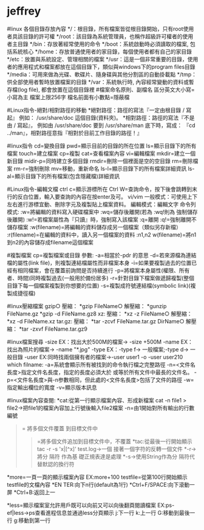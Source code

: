 # jeffrey
#linux 各個目錄存放內容
*/：根目錄，所有檔案皆從根目錄開始，只有root使用者具該目錄的許可權
*/root：該目錄為系統管理員，也稱作超級許可權者的使用者主目錄
*/bin：存放著經常使用的命令
*/boot：系統啟動時必須讀取的檔案, 包括系統核心
*/home：存放普通使用者的家目錄，每個使用者都有自己的家目錄
*/etc：放置與系統設定、管理相關的檔案
*/usr：這是一個非常重要的目錄，使用者的應用程式和檔案都放在這個目錄下，類似與windows下的program files目錄
*/media：可用來做為光碟、軟碟片、隨身碟與其他分割區的自動掛載點
*/tmp：供全部使用者暫時放置檔案的目錄
*/var：系統執行時, 內容經常變動的資料或暫存檔(log file), 都會放置在這個目錄裡
#檔案命名原則、副檔名
區分英文大小寫=小寫為主
檔案上限256字
檔名前面有小數點=隱蔽檔

#Linux指令-絕對/相對路徑的移動
*絕對路徑：路徑的寫法『一定由根目錄 / 寫起』
例如： /usr/share/doc 這個目錄(資料夾)。
*相對路徑：路徑的寫法『不是由 / 寫起』，
例如由 /usr/share/doc 要到 /usr/share/man 底下時，寫成： 『cd ../man』，相對路徑意指『相對於目前工作目錄的路徑！』

#linux指令
cd=變換目錄
pwd=顯示目前的目錄的所在位置
ls=顯示目錄下的所有檔案
touch=建立檔案
cp=複製
cat=查看檔案內容
vi=編輯檔案
mkdir=建立一個新目錄
midir-p=同時建立多個目錄
rmdir=刪除一個裡面是空的空目錄
rm=刪除檔案
rm-r=強制刪除
mv=移動，重新命名
ls-l=顯示目錄下的所有檔案詳細資訊
ls-al=顯示目錄下的所有檔案(包含隱藏檔)詳細資訊

#Linux指令-編輯文檔
ctrl c=顯示游標所在
Ctrl W=查詢命令，按下後會跳轉到末行的反白位置，輸入要查詢的內容在按enter及可。
vi/vim
一般模式：可使用上下左右進行游標宜動、刪除字元及複製貼上檔案資料。
編輯模式：編輯文字
命令列模式:
:w=將編輯的資料寫入硬碟檔案中
:wq=儲存後離開(若為 :wq!則為 強制儲存後離開)
:w!=若檔案屬性為『只讀』時，強制寫入該檔案
:q=離開
:q!=強制離開不儲存檔案
:w(filename)=將編輯的資料儲存成另一個檔案（類似另存新檔）
:r(filename)=在編輯的資料中，讀入另一個檔案的資料
:n1,n2 w(filename)=將n1到n2的內容儲存成filename這個檔案

#複製檔案
cp=複製檔案或目錄
參數:
-a=相當於-pdr 的意思
-d=若來源檔為連結檔的屬性(link file)，則複製連結檔屬性而非檔案本身
-i=如果要複製過去的位置已經有相同檔案，會在覆蓋前詢問是否持續進行
-p=將檔案本身屬性(權限、所有者、時間)同時複製過去(一般用於備份居多)
-r=針對目錄下檔案做遞歸複製(整個目錄下每一個檔案複製到你想要的位置)
-s=複製成符號連結檔(symbolic link)(複製成捷徑檔)

#linux壓縮檔案
gzip○
壓縮：
*gzip FileName○
解壓縮：
*gunzip FileName.gz
*gzip -d FileName.gz8
xz:
壓縮：
*xz -z FileName○
解壓縮：
*xz -d FileName.xz
tar.gz:
壓縮：
*tar -zcvf FileName.tar.gz DirName○
解壓縮：
*tar -zxvf FileName.tar.gz9

#linux檔案搜尋
-size
EX：找出大於500M的檔案→ -size +500M
-name
EX：找出為照片的檔案→ -name "*.jpg"
-type
EX：-type f→ 一般檔案;-type d→ 一般目錄
-user
EX:同時找兩個擁有者的檔案→-user user1 -o -user user210
which filname:
-a=系統會顯示所有被找到的命令執行檔之完整路徑
-n=<文件名長度>指定文件名長度，指定的長度必須大於 或等於所有文件中最長的文件名。
-p=<文件名長度>與-n参數相同，但此處的<文件名長度>包括了文件的路徑
-w=指定輸出欄位的寬度
-v=顯示版本訊息

#linux檔案內容查閱:
*cat:從第一行顯示檔案內容、形成新檔案
cat -n file1 > file2→把file1的檔案內容加上行號後輸入file2檔案
-n=由1開始對所有輸出的行數編號
>= 將多個文件覆蓋  到目標文件中
>>=將多個文件追加到目標文件中，不覆蓋
*tac:從最後一行開始顯示
tac -r -s 'x\|[^x]' test.log→一個 接著一個字符的反轉一個文件
*-r→將分 隔符  作為基  礎正規表達是處理
*-s→使用String作為分 隔符代替默認的換行符

*more=一頁一頁的顯示檔案內容
EX:more+100 testfile=從第100行開始顯示testfile的文檔內容
*EN TER:向下n行(default為1行)
*Ctrl+F/SPACE:向下滾動一屏
*Ctrl+B:返回上一 

*less=顯示檔案室允許用戶既可以向前又可以向後翻頁閱讀檔案
EX:ps-ef|less→ps查看進程信息並通過less分頁顯示
j:下一行
k:上一行
G:移動到最後一行
g:移動到第一行





